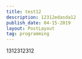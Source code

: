 ```yaml
---
title: test12
description: 12312edasda12
publish_date: 04-15-2019
layout: PostLayout
tag: programming
---
```

1312312312
